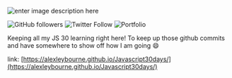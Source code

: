 ﻿

![enter image description here](https://wesbos.com/wp-content/uploads/2016/12/JS3-social-share.png)


![GitHub followers](https://img.shields.io/github/followers/alexleybourne?style=flat&logo=github) ![Twitter Follow](https://img.shields.io/twitter/follow/AlexLeybourne?&style=flat&logo=twitter&logoColor=white) ![Portfolio](https://img.shields.io/badge/Portfolio-AlexLeybourne.com%20-blue?style=flat&logo=google-chrome&logoColor=white&link=http://alexleybourne.com)



Keeping all my JS 30 learning right here!
To keep up those github commits and have somewhere to show off how I am going :smile:

link: [https://alexleybourne.github.io/Javascript30days/](https://alexleybourne.github.io/Javascript30days/)
